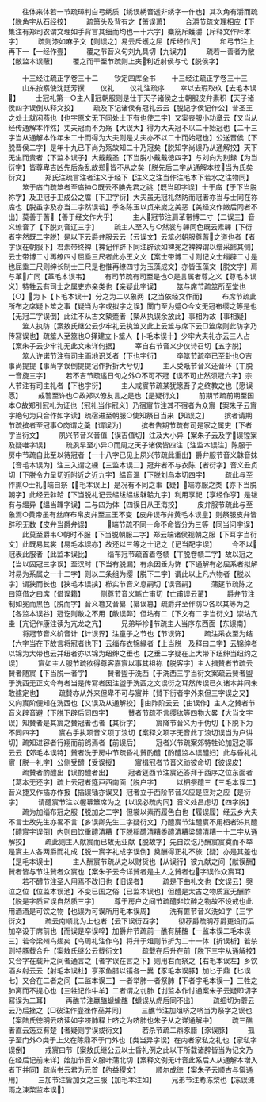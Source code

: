 <!-- { "loadSidebar": true } -->
　　往体来体若一节疏璋判白弓绣质【绣误綉音透非绣字一作也】其次角有灂而疏【脱角字从石经挍】
　　疏箫头及背有之【箫误萧】
　　合灂节疏文理相应【下集注有郑司农谓文理如手背言其细而均也一十六字】麋筋斥蠖灂【斥释文作斥本字】
　　疏则漆如麻子文【则误之】易云斥蠖之屈【斥经作尺】
　　和弓节注上再下一【一经作壹】
　　覆之节音义句刘九具切【九误力】
　　疏若一善者为敝【敝监本误蔽】
　　覆之而干至节疏则上夹利近射侯与弋【脱侯字】









　　十三经注疏正字卷三十二
　　钦定四库全书
　　十三经注疏正字卷三十三
　　山东按察使沈廷芳撰
　　仪礼
　　仪礼注疏序
　　幸以去瑕取玖【去毛本误】
　　士冠礼第一○主人冠朝服则是仕于天子诸侯之士朝服皮弁素积【天子诸侯四字误倒从释文挍】
　　疏及下记诸侯有冠礼云云【脱记字侯记作公】昔圣王之处士就闲燕也【也字原文无下同处士下有也使二字】又案丧服小功章云【又当从经传通解本作然】丈夫冠而不为殇【大误大】得为大夫冠不以二十始冠也【二十三字当从通解本作年未二十而得为大夫则是丈夫亦不以二十而始冠也】公送晋侯【下脱晋侯二字】是年十九已下尚为殇故知二十乃冠矣【脱知字尚误乃从通解挍】天下无生而贵者【下监本误子】大戴戴圣【下当脱小戴戴徳四字】与刘向为别録【为当衍字】皆尊卑吉凶先后杂乱故郑皆不从之矣【脱先后二字从通解本挍当为氏矣衍文】
　　郑氏注疏言注者注义于经下【注义之注当作注毛本下若水之注物同】
　　筮于庿门疏筮者至庿神○既云不腆先君之祧【既当即字误】士于庿【于下当脱祢字】及卫冠于卫成公之庿【下卫字衍】大夫虽无冠礼然防而冠者亦当与士同在祢庿也【脱虽字及亦当二字然误若】季冬陈玉以贞来嵗之美恶【美经文作媺后同者不出】莫善于蓍【善于经文作大乎】
　　主人冠节注肩革带博二寸【二误三】音义缭音了【下脱刘音辽三字】
　　疏主人至入与○然裳与韠同色既云素韠【下衍者字然既二字脱】是以下云爵弁服云云【云误文】云筮必朝服尊蓍之道也者【者字误在朝服下】君素带终裨【裨记作辟下同注辟读如裨冕之裨裨谓以缯采餙其侧】云士带博二寸再缭四寸屈埀三尺者此亦玊文文【案士带博二寸则记文士缁辟二寸是也屈埀三尺则绅长制士三尺是也惟再缭四寸为玉藻成文】亦皆玉藻文【脱文字】肩与革广同【革毛本误韦】
　　有司节疏有司至是也○是言属者尊之义【尊毛本误义】特牲云有司士之属吏亦亲类也【亲疑此字误】
　　筮与席节疏筮所至堂也　　　　　　　　　　　　　　【○】为卜【卜毛本误十】分之为二以象两【之当依经文作而】
　　布席节疏此所布之席疑卜筮之事【疑当为字或拟字之误】闑门至为蹙○今文无冠布缨之等是也【无冠二字误倒】此注不从古文槷蹙者【槷从执误余放此】事相为故【事相疑】
　　筮人执防【案敖氏继公云少牢礼云执筮又此上云筮与席下云□筮席则此防字乃传冩误也】疏筮人至筮也○择建立卜筮人【卜毛本误十】少牢大夫礼亦云三人占【案朱子云少牢礼无此文未详何据】
　　宰自右节音义少仪诗召切【五字脱】
　　筮人许诺节注有司主画地识爻者【下也字衍】
　　卒筮节疏卒已至卦也○吉事尚提提【事尚字误倒提提记作折折大兮切】
　　主人受眂节音义还音环【丅脱一音旋三字】
　　若不吉节疏逺日旬之外○不可不冠【误不可止然须冠六字】宗人节注有司主礼者【下也字衍】
　　主人戒賔节疏某犹愿吾子之终教之也【愿误愿】
　　戒警至许也○故郑以僚友言之是也【是疑衍文】
　　前期节疏前期至国本○故郑引冠礼为证也【冠礼当作冠义】乃宿賔节注其不宿者为众賔【案朱子云賔字絶句为只合作如字读】疏宿进至朝服○使知祭日当来【知误之】
　　摈者请期节疏摈者至冠事○肉谓之羮【谓误为】
　　摈者告期节疏有司是家之属吏【下者字当衍文】
　　夙兴节音义音值【误吉值切】注及大小异【案朱子云及字误镗案及疑唯字误】
　　疏夙早至小异○而周之天子诸侯皆四注【注监本误注】陈服于房中节疏自此至以待冠者【一十八字已见上夙兴节疏此重出】爵弁服节音义韎音妹【音毛本误为】注三入谓之纁【三监本误二】冠弁者不与衣陈【者衍字】音义丑贞切【下脱令力呈切近附近之近九字】緼音温【下脱刘乌本切四字】
　　疏此与至作熏○士礼端自祭【毛本误上】是况有不同之事【疑】端亦服之类【亦下当脱朝字】此经云韎韐【下当脱礼记云緼绂緼绂韎韐九字】利用享祀【享经作亨】是韨有与緼异【緼当韠字误】二与四为体【四误日从玊海挍】
　　皮弁服节疏此与至象焉○黄帝虽有丝麻布帛皮弁至三王不变【皮弁误布弁黄毛本误皇】则祭服皮弁皆辟积无数【皮弁当爵弁误】
　　端节疏不同一命不命皆分为三等【同当问字误】
　　此莫至爵韦○朝时不服【下当脱朝服二字】郑云端诸侯视朝之服【下耳字当衍文】此既易其裳【易毛本误亦】故还以三等之士记之【记当配字误】
　　今不以冠表此服者【此监本误比】
　　缁布冠节疏首着卷帻【丅脱卷帻二字】故以冠之【当以固冠三字误】至汉时【下当有脱漏】有余因垂为饰【下通解有必屈系者拟解时易为系属之一十二字】则以二条组为缨【脱下二字】谓此以上凡六物者【脱以字】谓狭而长也【狭毛本误挟】栉实节音义息嗣切【误音嗣】
　　蒲筵节疏陈之曰筵借之曰席【借误籍】
　　侧尊节音义甒亡甫切【亡甫误云莆】
　　爵弁节注制如冕而黒色【脱而字】音义篹又音纂【纂误簒】疏爵弁至作防○各以其等为之【各监本误谷】冠讫则敝之不用【敝误弊】但坫有二【下文有二字当衍文】崇坫亢圭【亢记作康注读为亢龙之亢】
　　兄弟毕袗节疏主人当序东西面【东误南】
　　将冠节音义紒音计【计误界】注童子之节也【节误饰】
　　疏注采衣至为结【六字当在下故言将冠者也下】云缁布衣锦縁者【上当脱　及释曰二字】云锦绅者以锦为大带也云并纽者亦以锦为纽绅之垂也【之垂二字疑在上大带下纽绅当纽约之误】
　　賔如主人服节疏欲得尊客嘉賔以事其祖祢【脱客字】主人揖賛者节疏云賛者随賔【下当脱一者字】
　　賛者盥于洗西【于洗西三字当衍文案疏云賛者盥于洗西无正文今有者当是传冩者因注盥于洗西之文误衍之耳然传误已久诸本并同未敢遽定也】
　　疏賛亦从外来但卑不可与賔并【賛下衍者字外来但三字误之又】又向賔阶便知在洗西也【又误及从通解挍】由阼阶云云【由误作】主人之賛者节音义辟音避【下脱下辟后同四字】
　　賛者节疏不言缨纮等四物大畧【大当文字误】知賛者是其賔之賛冠者也者【其衍字】
　　賔降节音义为于伪切【下脱下为不同四字】
　　賔右手执项音义项丁浪切【案释文项字无音此丁浪切误当为户讲切】疏知进容者行翔而前鸧焉者【前误后】
　　冠者兴节疏案郊特牲论加冠之事云云【郊毛本误特】賛者洗于房中节疏昏礼賛酌醴【酌醴监本误醴妇】此与昏礼礼賔【脱一礼字】公侧受醴【受误授】
　　賔揖冠者节音义祊彼命切【彼误皮】
　　疏賛者酌醴出【误酌醴者出】
　　冠者筵西节注賔还答拜于西序之位东面者【葛本无还字】疏上云冠者筵戸西南面【脱户字】
　　以柶祭醴三【三毛本误二】音义捷又作插亦作扱【插误锸亦误又】冠者立于西阶节音义应是应对之应【是衍字】
　　请醴賔节注以幄幕簟席为之【以误必疏内同】音义处昌虑切【四字脱】
　　疏为加缁布冠之服【脱加之二字】但裳以素而履色白也【履误履】经云乡大夫不言士故先生亦畧不言【乡误卿先生二字疑衍文】乃醴賔节注醴賔不用柶者泲其醴【醴賔字误倒】内则曰饮重醴清糟【下脱稲醴清糟黍醴清糟梁醴清糟一十二字从通解挍】
　　疏此则主人献賔而已故无亚献【脱故字】先自饮讫乃酬賔賔奠而不举是賔主人各两爵而礼成【脱一賔字礼成字误倒】奠酬得正礼不旅【疑】亦是其差也【是毛本误士】
　　主人酬賔节疏从之以财货也【从误行】彼九献之间【献误酬】賛者皆与节注賛者众賔也【案朱子云今详賛者是主人之賛者也字误作众賔耳】
　　若不醴节注圣人用焉不改旧也【旧误者】
　　疏是下曲礼文也【文误云】哭泣之位【位监本误池】不变已国之俗【已监本误也】但醴是太古之物质冝无酬酢【脱是字质冝误自然质三字】
　　尊于房户之间节疏醴非饮醉之物故不设戒也此用酒酒是可饮之物【也误为可误所用毛本误周】
　　洗有篚节音义洗如字【三字衍文】
　　疏云南顺北为上也者【云下误衍西字】
　　彻荐爵疏明荐爵更设而后加卒设于席前也【而误是卒误啐】加爵弁节疏前一醮有脯醢【一监本误二毛本误三】若今梁州鸟翅矣【鸟周礼注作乌】将升于俎则节折为二十一体【折误析】若杀则特豚载合升【案敖氏继公云载衍文】
　　疏载在后升在前【脱下三字从通解挍】又合字在载升之间者通言之【者字误在言之下】则用右而祭之【右毛本误左】乡饮酒乡射云云【射毛本误社】亨豕鱼腊以镬各一爨【豕毛本误豚】加匕于鼎【匕误七】又合在二者之间【二监本误三】一者举肺一者祭肺【下者字毛本误一】三牲之肺离而不提心也【三牲记作牛羊】二者谓之刌肺【刌监本作忖通案朱子云疑即切字冩误为二耳】
　　再醮节注蠃醢螔蝓醢【螔误从虎后同不出】
　　疏细切为虀云云乃后挫之【□彼注作韲挫作莝并同】
　　三醮节注加俎哜之哜当为祭字之误也【案陆氏徳明云哜读如字哜肺释上哜之为哜肺也朱子从之详通解中】
　　疏三醮者直云笾豆有楚【者疑则字误或衍文】
　　若杀节疏二鼎豕腊【豕误豚】
　　孤子至门外○类于上父在陈鼎不于门外也【类当异字误】在内者家私之礼也【家私字误倒】
　　戒賔曰节【案敖氏继公云以士昏礼例之此以下所载诸辞皆当为记文乃在经后记前未详】始加节音义服叶蒲北切【案释文例无叶音此系后人从通解本増入者下并同】疏尚书云君为元首【约益稷文】
　　顺尔成徳【案朱子云顺古与愼通用】
　　三加节注皆加女之三服【加毛本注如】
　　兄弟节注耇冻棃也【冻误涷雨之涷棃监本误】
